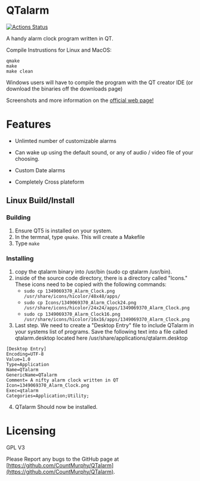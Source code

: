 QTalarm
=======

[![Actions Status](https://github.com/CountMurphy/QTalarm/workflows/build/badge.svg)](https://github.com/CountMurphy/QTalarm/actions)

A handy alarm clock program written in QT.

Compile Instrustions for Linux and MacOS:

```
qmake
make
make clean
```

Windows users will have to compile the program with the QT creator IDE (or download the binaries off the downloads page)

Screenshots and more information on the [official web page!](https://random-hackery.net/page/qtalarm/)

Features
========

- Unlimted number of customizable alarms

- Can wake up using the default sound, or any of audio / video file of your choosing.

- Custom Date alarms

- Completely Cross plateform

## Linux Build/Install

### Building

1. Ensure QT5 is installed on your system.
1. In the termnal, type `qmake`. This will create a Makefile
1. Type `make`
 
### Installing

1. copy the qtalarm binary into /usr/bin (sudo cp qtalarm /usr/bin).
2. inside of the source code directory, there is a directory called "Icons." These icons need to be copied with the following commands:
   - `sudo cp 1349069370_Alarm_Clock.png /usr/share/icons/hicolor/48x48/apps/`
   - `sudo cp Icons/1349069370_Alarm_Clock24.png /usr/share/icons/hicolor/24x24/apps/1349069370_Alarm_Clock.png`
   - `sudo cp 1349069370_Alarm_Clock16.png /usr/share/icons/hicolor/16x16/apps/1349069370_Alarm_Clock.png`
3. Last step. We need to create a "Desktop Entry" file to include QTalarm in your systems list of programs. Save the following text into a file called qtalarm.desktop located here /usr/share/applications/qtalarm.desktop

```
[Desktop Entry]
Encoding=UTF-8
Value=1.0
Type=Application
Name=QTalarm
GenericName=QTalarm
Comment= A nifty alarm clock written in QT
Icon=1349069370_Alarm_Clock.png
Exec=qtalarm
Categories=Application;Utility;
```
4. QTalarm Should now be installed.

Licensing
==========
GPL V3

Please Report any bugs to the GitHub page at [https://github.com/CountMurphy/QTalarm](https://github.com/CountMurphy/QTalarm).
